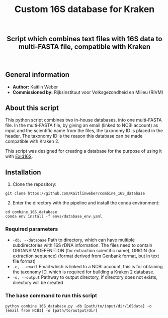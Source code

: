 <div align="center">
    <h1>Custom 16S database for Kraken</h1>
    <br />
    <h2>Script which combines text files with 16S data to multi-FASTA file, compatible with Kraken</h2>
    <br />
</div>


## General information
* **Author:** Kaitlin Weber
* **Commissioned by:** Rijksinstituut voor Volksgezondheid en Milieu (RIVM)

## About this script

This python script combines two in-house databases, into one multi-FASTA file. In the multi-FASTA file, by giving an email (linked to NCBI account) as input and the scientific name from the files, the taxonomy ID is placed in the header. The taxonomy ID is the reason this database can be made compatible with Kraken 2.

This script was designed for creating a database for the purpose of using it with [ExId16S](https://github.com/Kaitlinweber/exid16s). 

## Installation

1. Clone the repository:

```
git clone https://github.com/Kaitlinweber/combine_16S_database
```

2. Enter the directory with the pipeline and install the conda environment:

```
cd combine_16S_database
conda env install -f envs/database_env.yaml
```

### Required parameters

* ```-db, --database```  Path to directory, which can have multiple subdirectories with 16S rDNA information. The files need to contain ORGANSIM/DEFENITION (for extraction scientific name), ORIGIN (for extraction sequence) (format derived from Genbank format, but in text file format)
* ```-e, --email``` Email which is linked to a NCBI account, this is for obtaining the taxonomy ID, which is required for building a Kraken 2 database.
* ```-o, --output``` Pathway to output directory, if directory does not exists, directory will be created



### The base command to run this script 

```
python combine_16S_database.py -db [path/to/input/dir/16Sdata] -o [email from NCBI] -o [path/to/output/dir] 
```

